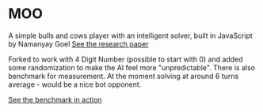 # MOO

A simple bulls and cows player with an intelligent solver, built in JavaScript by Namanyay Goel [See the research paper](http://vixra.org/pdf/1601.0302v1.pdf)

Forked to work with 4 Digit Number (possible to start with 0) and added some randomization to make the AI feel more "unpredictable". There is also benchmark for measurement. At the moment solving at around 6 turns average - would be a nice bot opponent.

[See the benchmark in action](https://www.foumartgames.com/games/BullsAndCows/)
